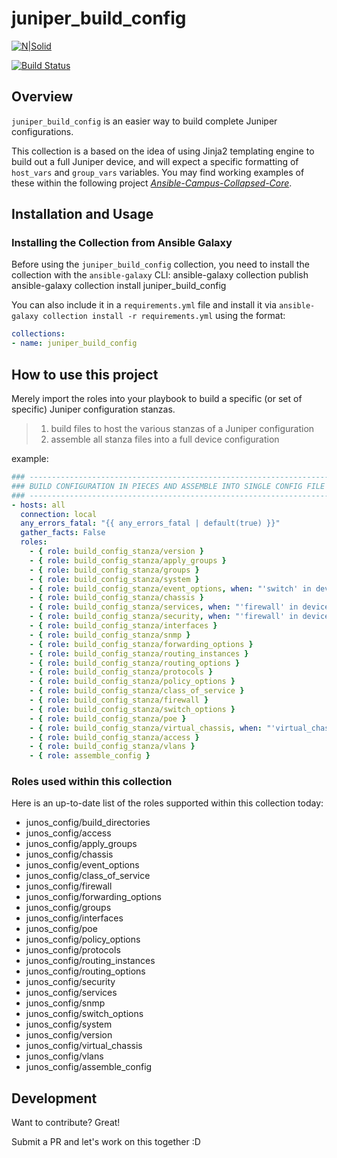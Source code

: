 # juniper_build_config

[![N|Solid](https://upload.wikimedia.org/wikipedia/commons/3/31/Juniper_Networks_logo.svg)](https://www.juniper.net/documentation/solutions/en_US/campus)

[![Build Status](https://travis-ci.org/packetferret/Ansible-juniper_build_config.svg?branch=master)](https://travis-ci.org/packetferret/juniper_build_config)

## Overview

`juniper_build_config` is an easier way to build complete Juniper configurations.

This collection is a based on the idea of using Jinja2 templating engine to build out a full Juniper device, and will expect a specific formatting of `host_vars` and `group_vars` variables. You may find working examples of these within the following project *[Ansible-Campus-Collapsed-Core](https://github.com/packetferret/Ansible-Campus-Collapsed-Core)*.

## Installation and Usage

### Installing the Collection from Ansible Galaxy

Before using the `juniper_build_config` collection, you need to install the collection with the `ansible-galaxy` CLI:
ansible-galaxy collection publish
    ansible-galaxy collection install juniper_build_config

You can also include it in a `requirements.yml` file and install it via `ansible-galaxy collection install -r requirements.yml` using the format:

```yaml
collections:
- name: juniper_build_config
```

## How to use this project

Merely import the roles into your playbook to build a specific (or set of specific) Juniper configuration stanzas.

>1. build files to host the various stanzas of a Juniper configuration
>2. assemble all stanza files into a full device configuration

example:

```yml
### ---------------------------------------------------------------------------
### BUILD CONFIGURATION IN PIECES AND ASSEMBLE INTO SINGLE CONFIG FILE
### ---------------------------------------------------------------------------
- hosts: all
  connection: local
  any_errors_fatal: "{{ any_errors_fatal | default(true) }}"
  gather_facts: False
  roles:
    - { role: build_config_stanza/version }
    - { role: build_config_stanza/apply_groups }
    - { role: build_config_stanza/groups }
    - { role: build_config_stanza/system }
    - { role: build_config_stanza/event_options, when: "'switch' in device.role" }
    - { role: build_config_stanza/chassis }
    - { role: build_config_stanza/services, when: "'firewall' in device.role" }
    - { role: build_config_stanza/security, when: "'firewall' in device.role" }
    - { role: build_config_stanza/interfaces }
    - { role: build_config_stanza/snmp }
    - { role: build_config_stanza/forwarding_options }
    - { role: build_config_stanza/routing_instances }
    - { role: build_config_stanza/routing_options }
    - { role: build_config_stanza/protocols }
    - { role: build_config_stanza/policy_options }
    - { role: build_config_stanza/class_of_service }
    - { role: build_config_stanza/firewall }
    - { role: build_config_stanza/switch_options }
    - { role: build_config_stanza/poe }
    - { role: build_config_stanza/virtual_chassis, when: "'virtual_chassis' in device.role" }
    - { role: build_config_stanza/access }
    - { role: build_config_stanza/vlans }
    - { role: assemble_config }
```

### Roles used within this collection

Here is an up-to-date list of the roles supported within this collection today:

  - junos_config/build_directories
  - junos_config/access
  - junos_config/apply_groups
  - junos_config/chassis
  - junos_config/event_options
  - junos_config/class_of_service
  - junos_config/firewall
  - junos_config/forwarding_options
  - junos_config/groups
  - junos_config/interfaces
  - junos_config/poe
  - junos_config/policy_options
  - junos_config/protocols
  - junos_config/routing_instances
  - junos_config/routing_options
  - junos_config/security
  - junos_config/services
  - junos_config/snmp
  - junos_config/switch_options
  - junos_config/system
  - junos_config/version
  - junos_config/virtual_chassis
  - junos_config/vlans
  - junos_config/assemble_config

## Development

Want to contribute? Great!

Submit a PR and let's work on this together :D
